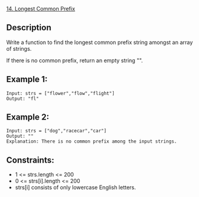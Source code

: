 [14. Longest Common Prefix](https://leetcode.cn/problems/longest-common-prefix/)
## Description
Write a function to find the longest common prefix string amongst an array of strings.

If there is no common prefix, return an empty string "".

## Example 1:
```
Input: strs = ["flower","flow","flight"]
Output: "fl"
```

## Example 2:
```
Input: strs = ["dog","racecar","car"]
Output: ""
Explanation: There is no common prefix among the input strings.
```

## Constraints:
* 1 <= strs.length <= 200
* 0 <= strs[i].length <= 200
* strs[i] consists of only lowercase English letters.